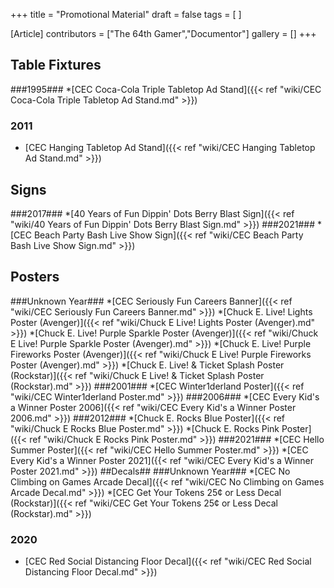 +++
title = "Promotional Material"
draft = false
tags = [ ]

[Article]
contributors = ["The 64th Gamer","Documentor"]
gallery = []
+++
## Table Fixtures ##

###1995###
*[CEC Coca-Cola Triple Tabletop Ad Stand]({{< ref "wiki/CEC Coca-Cola Triple Tabletop Ad Stand.md" >}})

### 2011 ###

* [CEC Hanging Tabletop Ad Stand]({{< ref "wiki/CEC Hanging Tabletop Ad Stand.md" >}})

## Signs ##

###2017###
*[40 Years of Fun Dippin' Dots Berry Blast Sign]({{< ref "wiki/40 Years of Fun Dippin' Dots Berry Blast Sign.md" >}})
###2021###
*[CEC Beach Party Bash Live Show Sign]({{< ref "wiki/CEC Beach Party Bash Live Show Sign.md" >}})

## Posters ##

###Unknown Year###
*[CEC Seriously Fun Careers Banner]({{< ref "wiki/CEC Seriously Fun Careers Banner.md" >}})
*[Chuck E. Live! Lights Poster (Avenger)]({{< ref "wiki/Chuck E Live! Lights Poster (Avenger).md" >}})
*[Chuck E. Live! Purple Sparkle Poster (Avenger)]({{< ref "wiki/Chuck E Live! Purple Sparkle Poster (Avenger).md" >}})
*[Chuck E. Live! Purple Fireworks Poster (Avenger)]({{< ref "wiki/Chuck E Live! Purple Fireworks Poster (Avenger).md" >}})
*[Chuck E. Live! & Ticket Splash Poster (Rockstar)]({{< ref "wiki/Chuck E Live! & Ticket Splash Poster (Rockstar).md" >}})
###2001###
*[CEC Winter1derland Poster]({{< ref "wiki/CEC Winter1derland Poster.md" >}})
###2006###
*[CEC Every Kid's a Winner Poster 2006]({{< ref "wiki/CEC Every Kid's a Winner Poster 2006.md" >}})
###2012###
*[Chuck E. Rocks Blue Poster]({{< ref "wiki/Chuck E Rocks Blue Poster.md" >}})
*[Chuck E. Rocks Pink Poster]({{< ref "wiki/Chuck E Rocks Pink Poster.md" >}})
###2021###
*[CEC Hello Summer Poster]({{< ref "wiki/CEC Hello Summer Poster.md" >}})
*[CEC Every Kid's a Winner Poster 2021]({{< ref "wiki/CEC Every Kid's a Winner Poster 2021.md" >}})
##Decals##
###Unknown Year###
*[CEC No Climbing on Games Arcade Decal]({{< ref "wiki/CEC No Climbing on Games Arcade Decal.md" >}})
*[CEC Get Your Tokens 25¢ or Less Decal (Rockstar)]({{< ref "wiki/CEC Get Your Tokens 25¢ or Less Decal (Rockstar).md" >}})

### 2020 ###

* [CEC Red Social Distancing Floor Decal]({{< ref "wiki/CEC Red Social Distancing Floor Decal.md" >}})